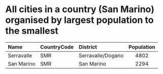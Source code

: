 # All cities in a country (San Marino) organised by largest population to the smallest

| Name | CountryCode | District | Population |
| :--- | :--- | :--- | :---: |
|Serravalle|SMR|Serravalle/Dogano|4802|
|San Marino|SMR|San Marino|2294|
